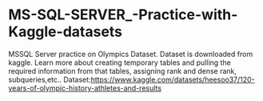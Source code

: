 # MS-SQL-SERVER_-Practice-with-Kaggle-datasets

MSSQL Server practice on Olympics Dataset. Dataset is downloaded from kaggle.
Learn more about creating temporary tables and pulling the required information from that tables, assigning rank and dense rank, subqueries,etc..
Dataset:https://www.kaggle.com/datasets/heesoo37/120-years-of-olympic-history-athletes-and-results
